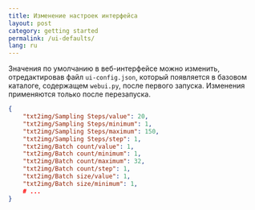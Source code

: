```yaml
---
title: Изменение настроек интерфейса
layout: post
category: getting started
permalink: /ui-defaults/
lang: ru
---
```

Значения по умолчанию в веб-интерфейсе можно изменить, отредактировав файл `ui-config.json`, который появляется в базовом каталоге, содержащем `webui.py`, после первого запуска. Изменения применяются только после перезапуска.

```json
{
    "txt2img/Sampling Steps/value": 20,
    "txt2img/Sampling Steps/minimum": 1,
    "txt2img/Sampling Steps/maximum": 150,
    "txt2img/Sampling Steps/step": 1,
    "txt2img/Batch count/value": 1,
    "txt2img/Batch count/minimum": 1,
    "txt2img/Batch count/maximum": 32,
    "txt2img/Batch count/step": 1,
    "txt2img/Batch size/value": 1,
    "txt2img/Batch size/minimum": 1,
    # ...
}
```
